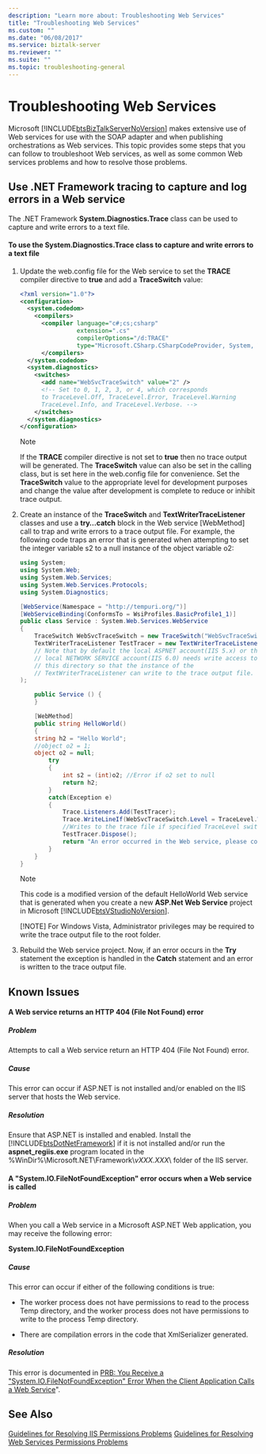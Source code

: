 ```yaml
---
description: "Learn more about: Troubleshooting Web Services"
title: "Troubleshooting Web Services"
ms.custom: ""
ms.date: "06/08/2017"
ms.service: biztalk-server
ms.reviewer: ""
ms.suite: ""
ms.topic: troubleshooting-general
---
```

# Troubleshooting Web Services
Microsoft [!INCLUDE[btsBizTalkServerNoVersion](../includes/btsbiztalkservernoversion-md.md)] makes extensive use of Web services for use with the SOAP adapter and when publishing orchestrations as Web services. This topic provides some steps that you can follow to troubleshoot Web services, as well as some common Web services problems and how to resolve those problems.

## Use .NET Framework tracing to capture and log errors in a Web service
 The .NET Framework **System.Diagnostics.Trace** class can be used to capture and write errors to a text file.

#### To use the System.Diagnostics.Trace class to capture and write errors to a text file

1. Update the web.config file for the Web service to set the **TRACE** compiler directive to **true** and add a **TraceSwitch** value:

   ```xml
   <?xml version="1.0"?>
   <configuration>
     <system.codedom>
       <compilers>
         <compiler language="c#;cs;csharp"
                   extension=".cs"
                   compilerOptions="/d:TRACE"
                   type="Microsoft.CSharp.CSharpCodeProvider, System, Version=2.0.3500.0, Culture=neutral, PublicKeyToken=b77a5c561934e089" warningLevel="1" />
         </compilers>
     </system.codedom>
     <system.diagnostics>
       <switches>
         <add name="WebSvcTraceSwitch" value="2" />
         <!-- Set to 0, 1, 2, 3, or 4, which corresponds
         to TraceLevel.Off, TraceLevel.Error, TraceLevel.Warning
         TraceLevel.Info, and TraceLevel.Verbose. -->
       </switches>
     </system.diagnostics>
   </configuration>
   ```

   > [!NOTE]
   >  If the **TRACE** compiler directive is not set to **true** then no trace output will be generated. The **TraceSwitch** value can also be set in the calling class, but is set here in the web.config file for convenience. Set the **TraceSwitch** value to the appropriate level for development purposes and change the value after development is complete to reduce or inhibit trace output.

2. Create an instance of the **TraceSwitch** and **TextWriterTraceListener** classes and use a **try…catch** block in the Web service [WebMethod] call to trap and write errors to a trace output file. For example, the following code traps an error that is generated when attempting to set the integer variable s2 to a null instance of the object variable o2:

   ```csharp
   using System;
   using System.Web;
   using System.Web.Services;
   using System.Web.Services.Protocols;
   using System.Diagnostics;

   [WebService(Namespace = "http://tempuri.org/")]
   [WebServiceBinding(ConformsTo = WsiProfiles.BasicProfile1_1)]
   public class Service : System.Web.Services.WebService
   {
       TraceSwitch WebSvcTraceSwitch = new TraceSwitch("WebSvcTraceSwitch", "Web Service Trace");
       TextWriterTraceListener TestTracer = new TextWriterTraceListener("C:\\traceout.txt");
       // Note that by default the local ASPNET account(IIS 5.x) or the
       // local NETWORK SERVICE account(IIS 6.0) needs write access to
       // this directory so that the instance of the
       // TextWriterTraceListener can write to the trace output file.
   );

       public Service () {
       }

       [WebMethod]
       public string HelloWorld()
       {
       string h2 = "Hello World";
       //object o2 = 1;
       object o2 = null;
           try
           {
               int s2 = (int)o2; //Error if o2 set to null
               return h2;
           }
           catch(Exception e)
           {
               Trace.Listeners.Add(TestTracer);
               Trace.WriteLineIf(WebSvcTraceSwitch.Level = TraceLevel.Warning, "Exception caught: " + e.Message);
               //Writes to the trace file if specified TraceLevel switch value (in web.config) >= 2
               TestTracer.Dispose();
               return "An error occurred in the Web service, please contact the web server administrator.";
           }
       }
   }
   ```

   > [!NOTE]
   >  This code is a modified version of the default HelloWorld Web service that is generated when you create a new **ASP.Net Web Service** project in Microsoft [!INCLUDE[btsVStudioNoVersion](../includes/btsvstudionoversion-md.md)].
   >
   > [!NOTE]
   >  For Windows Vista, Administrator privileges may be required to write the trace output file to the root folder.

3. Rebuild the Web service project. Now, if an error occurs in the **Try** statement the exception is handled in the **Catch** statement and an error is written to the trace output file.

## Known Issues

#### A Web service returns an HTTP 404 (File Not Found) error

##### Problem
 Attempts to call a Web service return an HTTP 404 (File Not Found) error.

##### Cause
 This error can occur if ASP.NET is not installed and/or enabled on the IIS server that hosts the Web service.

##### Resolution
 Ensure that ASP.NET is installed and enabled. Install the [!INCLUDE[btsDotNetFramework](../includes/btsdotnetframework-md.md)] if it is not installed and/or run the **aspnet_regiis.exe** program located in the %WinDir%\Microsoft.NET\Framework\\*vXXX.XXX*\ folder of the IIS server.

#### A "System.IO.FileNotFoundException" error occurs when a Web service is called

##### Problem
 When you call a Web service in a Microsoft ASP.NET Web application, you may receive the following error:

 **System.IO.FileNotFoundException**

##### Cause
 This error can occur if either of the following conditions is true:

-   The worker process does not have permissions to read to the process Temp directory, and the worker process does not have permissions to write to the process Temp directory.

-   There are compilation errors in the code that XmlSerializer generated.

##### Resolution
 This error is documented in [PRB: You Receive a "System.IO.FileNotFoundException" Error When the Client Application Calls a Web Service](/troubleshoot/aspnet/filenotfindexception-call-web-service)".

## See Also
 [Guidelines for Resolving IIS Permissions Problems](../core/guidelines-for-resolving-iis-permissions-problems.md)
 [Guidelines for Resolving Web Services Permissions Problems](../core/guidelines-for-resolving-web-services-permissions-problems.md)
